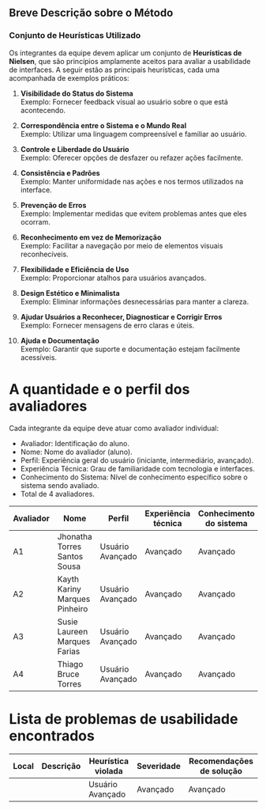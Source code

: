 ## Breve Descrição sobre o Método

### Conjunto de Heurísticas Utilizado

Os integrantes da equipe devem aplicar um conjunto de **Heurísticas de Nielsen**, que são princípios amplamente aceitos para avaliar a usabilidade de interfaces. A seguir estão as principais heurísticas, cada uma acompanhada de exemplos práticos:

1. **Visibilidade do Status do Sistema**  
   Exemplo: Fornecer feedback visual ao usuário sobre o que está acontecendo.

2. **Correspondência entre o Sistema e o Mundo Real**  
   Exemplo: Utilizar uma linguagem compreensível e familiar ao usuário.

3. **Controle e Liberdade do Usuário**  
   Exemplo: Oferecer opções de desfazer ou refazer ações facilmente.

4. **Consistência e Padrões**  
   Exemplo: Manter uniformidade nas ações e nos termos utilizados na interface.

5. **Prevenção de Erros**  
   Exemplo: Implementar medidas que evitem problemas antes que eles ocorram.

6. **Reconhecimento em vez de Memorização**  
   Exemplo: Facilitar a navegação por meio de elementos visuais reconhecíveis.

7. **Flexibilidade e Eficiência de Uso**  
   Exemplo: Proporcionar atalhos para usuários avançados.

8. **Design Estético e Minimalista**  
   Exemplo: Eliminar informações desnecessárias para manter a clareza.

9. **Ajudar Usuários a Reconhecer, Diagnosticar e Corrigir Erros**  
   Exemplo: Fornecer mensagens de erro claras e úteis.

10. **Ajuda e Documentação**  
    Exemplo: Garantir que suporte e documentação estejam facilmente acessíveis.

# A quantidade e o perfil dos avaliadores

Cada integrante da equipe deve atuar como avaliador individual:
- Avaliador: Identificação do aluno.
- Nome: Nome do avaliador (aluno).
- Perfil: Experiência geral do usuário (iniciante, intermediário, avançado).
- Experiência Técnica: Grau de familiaridade com tecnologia e interfaces.
- Conhecimento do Sistema: Nível de conhecimento específico sobre o sistema sendo avaliado.
- Total de 4 avaliadores.

| Avaliador |      Nome    |    Perfil    |         Experiência técnica    |   Conhecimento do sistema    | 
|-----------|--------------|--------------|--------------------------------|------------------------------|
|     A1    |  Jhonatha Torres Santos Sousa       |  Usuário Avançado            |      Avançado     |    Avançado                          |
|     A2    |  Kayth Kariny Marques Pinheiro      |  Usuário Avançado            |      Avançado     |    Avançado                          |
|     A3    |  Susie Laureen Marques Farias       |  Usuário Avançado            |      Avançado     |    Avançado                          |
|     A4    |  Thiago Bruce Torres                |  Usuário Avançado            |      Avançado     |    Avançado                          |

# Lista de problemas de usabilidade encontrados

| Local |      Descrição    |    Heurística violada    |         Severidade    |   Recomendações de solução    | 
|-------|-------------------|--------------------------|-----------------------|-------------------------------
|       |                   |  Usuário Avançado        |      Avançado         |    Avançado                   |




